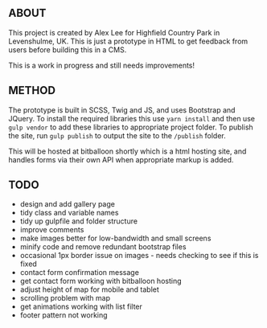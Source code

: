 
## ABOUT

This project is created by Alex Lee for Highfield Country Park in Levenshulme, UK. This is just a prototype in HTML to get feedback from users before building this in a CMS.

This is a work in progress and still needs improvements!

## METHOD

The prototype is built in SCSS, Twig and JS, and uses Bootstrap and JQuery. To install the required libraries this use `yarn install` and then use `gulp vendor` to add these libraries to appropriate project folder. To publish the site, run `gulp publish` to output the site to the `/publish` folder.

This will be hosted at bitballoon shortly which is a html hosting site, and handles forms via their own API when appropriate markup is added.

## TODO

- design and add gallery page
- tidy class and variable names
- tidy up gulpfile and folder structure
- improve comments
- make images better for low-bandwidth and small screens
- minify code and remove redundant bootstrap files
- occasional 1px border issue on images - needs checking to see if this is fixed
- contact form confirmation message
- get contact form working with bitballoon hosting
- adjust height of map for mobile and tablet
- scrolling problem with map
- get animations working with list filter
- footer pattern not working
